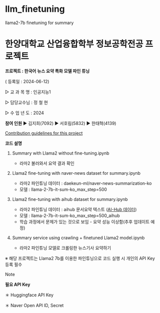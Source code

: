 # llm_finetuning
llama2-7b finetuning for summary


한양대학교 산업융합학부 정보공학전공 프로젝트 
================================

**프로젝트 : 한국어 뉴스 요약 특화 모델 파인 튜닝**

( 등록일 : 2024-06-12)

▷ 교 과 목 명 : 인공지능1 

▷ 담당교수님 : 정 철 현

▷ 수 업 년 도 : 2024

**참여 인원**
▶ 김지희(7092)
▶ 서호림(5832)
▶ 한태혁(4139)


[Contribution guidelines for this project](http://devocean.sk.com/blog/techBoardDetail.do?ID=165703&boardType=techBlog)



**코드 설명**
1. Summary with Llama2 without fine-tuning.ipynb 
    - 라마2 불러와서 요약 결과 확인
    

2. Llama2 fine-tuning with naver-news dataset for summary.ipynb
    - 라마2 파인튜닝 데이터 : daekeun-ml/naver-news-summarization-ko 
    - 모델 : llama-2-7b-it-sum-ko_max_step=500


3. Llama2 fine-tuning with aihub dataset for summary.ipynb
    - 라마2 파인튜닝 데이터 : aihub 문서요약 텍스트 ([AI-Hub 데이터](https://aihub.or.kr/aihubdata/data/view.do?currMenu=115&topMenu=100&dataSetSn=97))
    - 모델 : llama-2-7b-it-sum-ko_max_step=500_aihub
    - 학습 과정에서 문제가 있는 것으로 보임 - 요약 성능 이상함(추후 업데이트 예정)


4. Summary service using crawling + finetuned Llama2 model.ipynb
    - 라마2 파인튜닝 모델로 크롤링한 뉴스기사 요약하기


※ 해당 프로젝트는 Llama2 7b를 이용한 파인튜닝으로 코드 실행 시 개인의 API Key 등록 필수
> [!NOTE]
>**필요 API Key**
> 
>＊ Huggingface API Key
> 
>＊ Naver Open API ID, Secret
